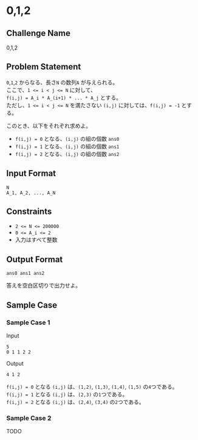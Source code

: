 # 0,1,2

## Challenge Name

0,1,2

## Problem Statement

`0`,`1`,`2` からなる、長さ`N` の数列`A` が与えられる。  
ここで、`1 <= i < j <= N` に対して、  
`f(i,j) = A_i * A_(i+1) * ... * A_j` とする。  
ただし、`1 <= i < j <= N` を満たさない `(i,j)` に対しては、`f(i,j) = -1` とする。  

このとき、以下をそれぞれ求めよ。  
- `f(i,j) = 0` となる、`(i,j)` の組の個数 `ans0`
- `f(i,j) = 1` となる、`(i,j)` の組の個数 `ans1`
- `f(i,j) = 2` となる、`(i,j)` の組の個数 `ans2`

## Input Format

```
N
A_1, A_2, ..., A_N
```

## Constraints

- `2 <= N <= 200000`
- `0 <= A_i <= 2`
- 入力はすべて整数

## Output Format

```
ans0 ans1 ans2
```
答えを空白区切りで出力せよ。  

## Sample Case

### Sample Case 1

Input
```
5
0 1 1 2 2
```

Output
```
4 1 2
```

`f(i,j) = 0` となる `(i,j)` は、`(1,2)`, `(1,3)`, `(1,4)`, `(1,5)` の`4`つである。  
`f(i,j) = 1` となる `(i,j)` は、`(2,3)` の`1`つである。  
`f(i,j) = 2` となる `(i,j)` は、`(2,4)`, `(3,4)` の`2`つである。  

### Sample Case 2

TODO

